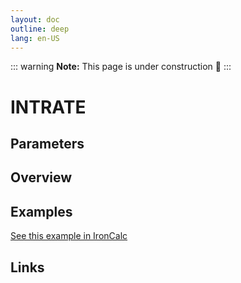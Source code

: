```yaml
---
layout: doc
outline: deep
lang: en-US
---
```


::: warning
**Note:** This page is under construction 🚧
:::

# INTRATE

## Parameters

## Overview

## Examples

[See this example in IronCalc](https://app.ironcalc.com/?filename=intrate)

## Links